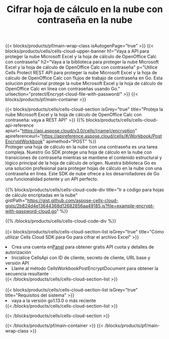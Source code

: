 ﻿---
title:  Cifrar hoja de cálculo en la nube con contraseña en la nube
description: API y SDK en la nube para proteger Microsoft Excel y OpenOffice Calc. Cifre la hoja de cálculo en la nube con contraseña mediante Cells Cloud API. El SDK admite tipos de lenguajes de desarrollo. Incluyen Android, C#, Go, Java, NodeJS, Perl, PHP, Python, Ruby y Swift.
---
{{< blocks/products/pf/main-wrap-class isAutogenPage="true" >}}
{{< blocks/products/cells/cells-cloud-upper-banner h1="Vaya a API para proteger la nube Microsoft Excel y la hoja de cálculo de OpenOffice Calc con contraseña" h2="Vaya a la biblioteca para proteger la nube Microsoft Excel y la hoja de cálculo de OpenOffice Calc con contraseña" p="Utilice Cells Protect REST API para proteger la nube Microsoft Excel y la hoja de cálculo de OpenOffice Calc con flujos de trabajo de contraseña en Go. Esta solución profesional protege la nube Microsoft Excel y la hoja de cálculo de OpenOffice Calc en línea con contraseñas usando Go." urlsection="protect/Encrypt-cloud-file-with-password/" >}}
{{< blocks/products/pf/main-container >}}

{{< blocks/products/cells/cells-cloud-section isGrey="true" title="Proteja la nube Microsoft Excel y la hoja de cálculo de OpenOffice Calc con contraseña: vaya a REST API" >}}
{{% blocks/products/cells/cells-cloud-api-reference apiurl="https://api.aspose.cloud/v3.0/cells/{name}/encryption" apireferenceurl="https://apireference.aspose.cloud/cells/#/Workbook/PostEncryptWorkbook" apimethod="POST" %}}
<br/>
Proteger una hoja de cálculo en la nube con una contraseña es una tarea compleja. Nuestro Go SDK protege una hoja de cálculo en la nube con transiciones de contraseña mientras se mantiene el contenido estructural y lógico principal de la hoja de cálculo de origen. Nuestra biblioteca Go es una solución profesional para proteger hojas de cálculo en la nube con una contraseña en línea. Este SDK de nube ofrece a los desarrolladores de Go una funcionalidad potente y un API perfecto.
<br/>
<br/>
{{% blocks/products/cells/cells-cloud-code-div title="Ir a código para hojas de cálculo encriptadas en la nube" gistPath="https://gist.github.com/aspose-cells-cloud-gists/2b824d4e13644368d12682856aa49185.js?file=example-encrypt-with-password-cloud.go" %}}
  
{{% /blocks/products/cells/cells-cloud-code-div %}}
<br/>
<br/>
{{< blocks/products/cells/cells-cloud-section-list isGrey="true" title="Cómo utilizar Cells Cloud SDK para Go para cifrar el archivo Excel" >}}
<li> Crea una cuenta en<a href="https://dashboard.aspose.cloud/">Panel</a> para obtener gratis API cuota y detalles de autorización</li>
<li>Inicialice CellsApi con ID de cliente, secreto de cliente, URL base y versión API</li>
<li>Llame al método CellsWorkbookPostEncryptDocument para obtener la secuencia resultante</li>
{{< /blocks/products/cells/cells-cloud-section-list >}}
<br/>
<br/>
{{< blocks/products/cells/cells-cloud-section-list isGrey="true" title="Requisitos del sistema" >}}
<li>vaya a la versión go1.13.0 o más reciente</li>
{{< /blocks/products/cells/cells-cloud-section-list >}}

{{< /blocks/products/cells/cells-cloud-section >}}

{{< /blocks/products/pf/main-container >}}
{{< /blocks/products/pf/main-wrap-class >}}
